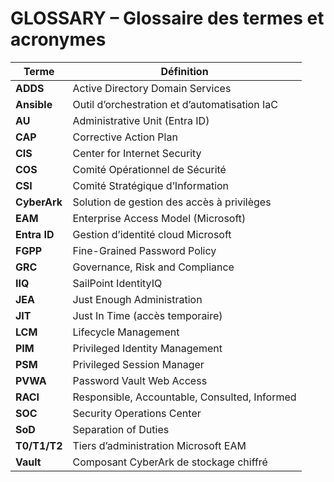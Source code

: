 # GLOSSARY – Glossaire des termes et acronymes

| Terme | Définition |
|--------|-------------|
| **ADDS** | Active Directory Domain Services |
| **Ansible** | Outil d’orchestration et d’automatisation IaC |
| **AU** | Administrative Unit (Entra ID) |
| **CAP** | Corrective Action Plan |
| **CIS** | Center for Internet Security |
| **COS** | Comité Opérationnel de Sécurité |
| **CSI** | Comité Stratégique d’Information |
| **CyberArk** | Solution de gestion des accès à privilèges |
| **EAM** | Enterprise Access Model (Microsoft) |
| **Entra ID** | Gestion d’identité cloud Microsoft |
| **FGPP** | Fine-Grained Password Policy |
| **GRC** | Governance, Risk and Compliance |
| **IIQ** | SailPoint IdentityIQ |
| **JEA** | Just Enough Administration |
| **JIT** | Just In Time (accès temporaire) |
| **LCM** | Lifecycle Management |
| **PIM** | Privileged Identity Management |
| **PSM** | Privileged Session Manager |
| **PVWA** | Password Vault Web Access |
| **RACI** | Responsible, Accountable, Consulted, Informed |
| **SOC** | Security Operations Center |
| **SoD** | Separation of Duties |
| **T0/T1/T2** | Tiers d’administration Microsoft EAM |
| **Vault** | Composant CyberArk de stockage chiffré |
